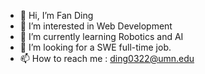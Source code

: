 - 👋 Hi, I’m Fan Ding
- 👀 I’m interested in Web Development
- 🌱 I’m currently learning Robotics and AI
- 💞️ I’m looking for a SWE full-time job. 
- 📫 How to reach me : ding0322@umn.edu

<!---
kevinddf1/kevinddf1 is a ✨ special ✨ repository because its `README.md` (this file) appears on your GitHub profile.
You can click the Preview link to take a look at your changes.
--->
